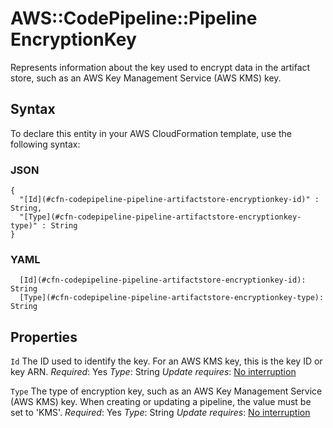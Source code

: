 # AWS::CodePipeline::Pipeline EncryptionKey<a name="aws-properties-codepipeline-pipeline-artifactstore-encryptionkey"></a>

Represents information about the key used to encrypt data in the artifact store, such as an AWS Key Management Service \(AWS KMS\) key\.

## Syntax<a name="aws-properties-codepipeline-pipeline-artifactstore-encryptionkey-syntax"></a>

To declare this entity in your AWS CloudFormation template, use the following syntax:

### JSON<a name="aws-properties-codepipeline-pipeline-artifactstore-encryptionkey-syntax.json"></a>

```
{
  "[Id](#cfn-codepipeline-pipeline-artifactstore-encryptionkey-id)" : String,
  "[Type](#cfn-codepipeline-pipeline-artifactstore-encryptionkey-type)" : String
}
```

### YAML<a name="aws-properties-codepipeline-pipeline-artifactstore-encryptionkey-syntax.yaml"></a>

```
  [Id](#cfn-codepipeline-pipeline-artifactstore-encryptionkey-id): String
  [Type](#cfn-codepipeline-pipeline-artifactstore-encryptionkey-type): String
```

## Properties<a name="aws-properties-codepipeline-pipeline-artifactstore-encryptionkey-properties"></a>

`Id`  <a name="cfn-codepipeline-pipeline-artifactstore-encryptionkey-id"></a>
The ID used to identify the key\. For an AWS KMS key, this is the key ID or key ARN\.
*Required*: Yes
*Type*: String
*Update requires*: [No interruption](https://docs.aws.amazon.com/AWSCloudFormation/latest/UserGuide/using-cfn-updating-stacks-update-behaviors.html#update-no-interrupt)

`Type`  <a name="cfn-codepipeline-pipeline-artifactstore-encryptionkey-type"></a>
The type of encryption key, such as an AWS Key Management Service \(AWS KMS\) key\. When creating or updating a pipeline, the value must be set to 'KMS'\.
*Required*: Yes
*Type*: String
*Update requires*: [No interruption](https://docs.aws.amazon.com/AWSCloudFormation/latest/UserGuide/using-cfn-updating-stacks-update-behaviors.html#update-no-interrupt)
